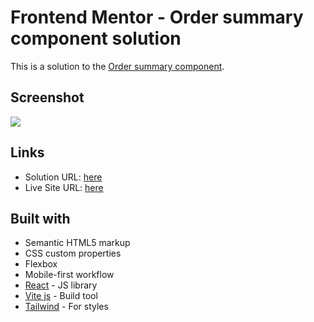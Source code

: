 # Frontend Mentor - Order summary component solution

This is a solution to the [Order summary component](https://www.frontendmentor.io/challenges/order-summary-component-QlPmajDUj).

## Screenshot

![](https://res.cloudinary.com/dz209s6jk/image/upload/f_auto,q_auto,w_900/Screenshots/purqu7hymmvz8qfa7xlc.jpg)

## Links

- Solution URL: [here](https://www.frontendmentor.io/solutions/order-summary-component-Y3-djDaMEX)
- Live Site URL: [here](https://order-summary-component-kappa-five.vercel.app/)

## Built with

- Semantic HTML5 markup
- CSS custom properties
- Flexbox
- Mobile-first workflow
- [React](https://reactjs.org/) - JS library
- [Vite js](https://vitejs.dev/) - Build tool
- [Tailwind](https://tailwindcss.com/) - For styles
